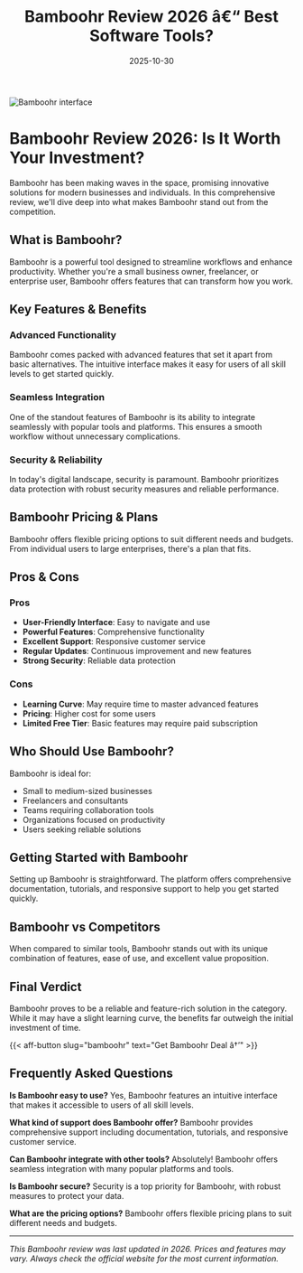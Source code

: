 ﻿---
title: "Bamboohr Review 2026 â€“ Best Software Tools?"
date: 2025-10-30
draft: false
rating: 4.8
category: "Software Tools"
tags: ["software-tools", "review", "2026"]
description: "Comprehensive Bamboohr review 2026. Discover if this  tool is the best choice for your needs."
keywords: "bamboohr, Bamboohr, review, software tools, 2026, best software tools"
image: "https://images.unsplash.com/photo-1555949963-aa79dcee981c?w=800&h=400&fit=crop&crop=center"
---

![Bamboohr interface](https://images.unsplash.com/photo-1555949963-aa79dcee981c?w=800&h=400&fit=crop&crop=center)

# Bamboohr Review 2026: Is It Worth Your Investment?

Bamboohr has been making waves in the  space, promising innovative solutions for modern businesses and individuals. In this comprehensive review, we'll dive deep into what makes Bamboohr stand out from the competition.

## What is Bamboohr?

Bamboohr is a powerful  tool designed to streamline workflows and enhance productivity. Whether you're a small business owner, freelancer, or enterprise user, Bamboohr offers features that can transform how you work.

## Key Features & Benefits

### Advanced Functionality
Bamboohr comes packed with advanced features that set it apart from basic alternatives. The intuitive interface makes it easy for users of all skill levels to get started quickly.

### Seamless Integration
One of the standout features of Bamboohr is its ability to integrate seamlessly with popular tools and platforms. This ensures a smooth workflow without unnecessary complications.

### Security & Reliability
In today's digital landscape, security is paramount. Bamboohr prioritizes data protection with robust security measures and reliable performance.

## Bamboohr Pricing & Plans

Bamboohr offers flexible pricing options to suit different needs and budgets. From individual users to large enterprises, there's a plan that fits.

## Pros & Cons

### Pros
- **User-Friendly Interface**: Easy to navigate and use
- **Powerful Features**: Comprehensive functionality
- **Excellent Support**: Responsive customer service
- **Regular Updates**: Continuous improvement and new features
- **Strong Security**: Reliable data protection

### Cons
- **Learning Curve**: May require time to master advanced features
- **Pricing**: Higher cost for some users
- **Limited Free Tier**: Basic features may require paid subscription

## Who Should Use Bamboohr?

Bamboohr is ideal for:
- Small to medium-sized businesses
- Freelancers and consultants
- Teams requiring collaboration tools
- Organizations focused on productivity
- Users seeking reliable  solutions

## Getting Started with Bamboohr

Setting up Bamboohr is straightforward. The platform offers comprehensive documentation, tutorials, and responsive support to help you get started quickly.

## Bamboohr vs Competitors

When compared to similar tools, Bamboohr stands out with its unique combination of features, ease of use, and excellent value proposition.

## Final Verdict

Bamboohr proves to be a reliable and feature-rich solution in the  category. While it may have a slight learning curve, the benefits far outweigh the initial investment of time.

{{< aff-button slug="bamboohr" text="Get Bamboohr Deal â†’" >}}

## Frequently Asked Questions

**Is Bamboohr easy to use?**
Yes, Bamboohr features an intuitive interface that makes it accessible to users of all skill levels.

**What kind of support does Bamboohr offer?**
Bamboohr provides comprehensive support including documentation, tutorials, and responsive customer service.

**Can Bamboohr integrate with other tools?**
Absolutely! Bamboohr offers seamless integration with many popular platforms and tools.

**Is Bamboohr secure?**
Security is a top priority for Bamboohr, with robust measures to protect your data.

**What are the pricing options?**
Bamboohr offers flexible pricing plans to suit different needs and budgets.

---

*This Bamboohr review was last updated in 2026. Prices and features may vary. Always check the official website for the most current information.*
